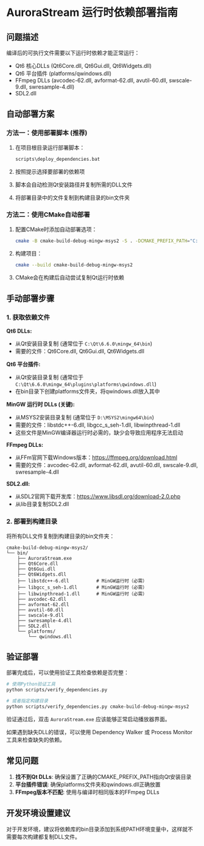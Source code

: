# AuroraStream 运行时依赖部署指南

## 问题描述

编译后的可执行文件需要以下运行时依赖才能正常运行：
- Qt6 核心DLLs (Qt6Core.dll, Qt6Gui.dll, Qt6Widgets.dll)
- Qt6 平台插件 (platforms/qwindows.dll)
- FFmpeg DLLs (avcodec-62.dll, avformat-62.dll, avutil-60.dll, swscale-9.dll, swresample-4.dll)
- SDL2.dll

## 自动部署方案

### 方法一：使用部署脚本 (推荐)

1. 在项目根目录运行部署脚本：
   ```bash
   scripts\deploy_dependencies.bat
   ```

2. 按照提示选择要部署的依赖项

3. 脚本会自动检测Qt安装路径并复制所需的DLL文件

4. 将部署目录中的文件复制到构建目录的bin文件夹

### 方法二：使用CMake自动部署

1. 配置CMake时添加自动部署选项：
   ```bash
   cmake -B cmake-build-debug-mingw-msys2 -S . -DCMAKE_PREFIX_PATH="C:/Qt/6.6.0/mingw_64"
   ```

2. 构建项目：
   ```bash
   cmake --build cmake-build-debug-mingw-msys2
   ```

3. CMake会在构建后自动尝试复制Qt运行时依赖

## 手动部署步骤

### 1. 获取依赖文件

**Qt6 DLLs:**
- 从Qt安装目录复制 (通常位于 `C:\Qt\6.6.0\mingw_64\bin`)
- 需要的文件：Qt6Core.dll, Qt6Gui.dll, Qt6Widgets.dll

**Qt6 平台插件:**
- 从Qt安装目录复制 (通常位于 `C:\Qt\6.6.0\mingw_64\plugins\platforms\qwindows.dll`)
- 在bin目录下创建platforms文件夹，将qwindows.dll放入其中

**MinGW 运行时 DLLs (关键):**
- 从MSYS2安装目录复制 (通常位于 `D:\MSYS2\mingw64\bin`)
- 需要的文件：libstdc++-6.dll, libgcc_s_seh-1.dll, libwinpthread-1.dll
- 这些文件是MinGW编译器运行时必需的，缺少会导致应用程序无法启动

**FFmpeg DLLs:**
- 从FFm官网下载Windows版本：https://ffmpeg.org/download.html
- 需要的文件：avcodec-62.dll, avformat-62.dll, avutil-60.dll, swscale-9.dll, swresample-4.dll

**SDL2.dll:**
- 从SDL2官网下载开发库：https://www.libsdl.org/download-2.0.php
- 从lib目录复制SDL2.dll

### 2. 部署到构建目录

将所有DLL文件复制到构建目录的bin文件夹：
```
cmake-build-debug-mingw-msys2/
└── bin/
    ├── AuroraStream.exe
    ├── Qt6Core.dll
    ├── Qt6Gui.dll
    ├── Qt6Widgets.dll
    ├── libstdc++-6.dll          # MinGW运行时（必需）
    ├── libgcc_s_seh-1.dll       # MinGW运行时（必需）
    ├── libwinpthread-1.dll      # MinGW运行时（必需）
    ├── avcodec-62.dll
    ├── avformat-62.dll
    ├── avutil-60.dll
    ├── swscale-9.dll
    ├── swresample-4.dll
    ├── SDL2.dll
    └── platforms/
        └── qwindows.dll
```

## 验证部署

部署完成后，可以使用验证工具检查依赖是否完整：

```bash
# 使用Python验证工具
python scripts/verify_dependencies.py

# 或者指定构建目录
python scripts/verify_dependencies.py cmake-build-debug-mingw-msys2
```

验证通过后，双击 `AuroraStream.exe` 应该能够正常启动播放器界面。

如果遇到缺失DLL的错误，可以使用 Dependency Walker 或 Process Monitor 工具来检查缺失的依赖。

## 常见问题

1. **找不到Qt DLLs**: 确保设置了正确的CMAKE_PREFIX_PATH指向Qt安装目录
2. **平台插件错误**: 确保platforms文件夹和qwindows.dll正确放置
3. **FFmpeg版本不匹配**: 使用与编译时相同版本的FFmpeg DLLs

## 开发环境设置建议

对于开发环境，建议将依赖库的bin目录添加到系统PATH环境变量中，这样就不需要每次构建都复制DLL文件。